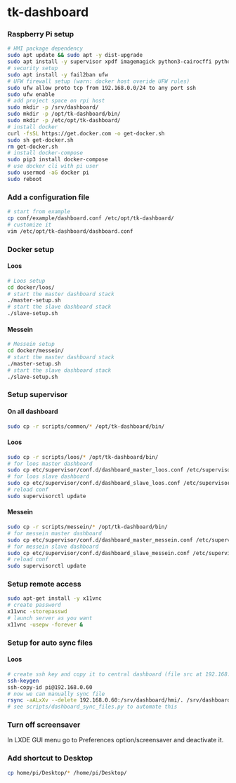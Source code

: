 # tk-dashboard

### Raspberry Pi setup

```bash
# HMI package dependency
sudo apt update && sudo apt -y dist-upgrade
sudo apt install -y supervisor xpdf imagemagick python3-cairocffi python3-pil python3-pil.imagetk python3-redis xscreensaver
# security setup
sudo apt install -y fail2ban ufw
# UFW firewall setup (warn: docker host overide UFW rules)
sudo ufw allow proto tcp from 192.168.0.0/24 to any port ssh
sudo ufw enable
# add project space on rpi host
sudo mkdir -p /srv/dashboard/
sudo mkdir -p /opt/tk-dashboard/bin/
sudo mkdir -p /etc/opt/tk-dashboard/
# install docker
curl -fsSL https://get.docker.com -o get-docker.sh
sudo sh get-docker.sh
rm get-docker.sh
# install docker-compose
sudo pip3 install docker-compose
# use docker cli with pi user
sudo usermod -aG docker pi
sudo reboot
```

### Add a configuration file

```bash
# start from example
cp conf/example/dashboard.conf /etc/opt/tk-dashboard/
# customize it
vim /etc/opt/tk-dashboard/dashboard.conf
```

### Docker setup

#### Loos

```bash
# Loos setup
cd docker/loos/
# start the master dashboard stack
./master-setup.sh
# start the slave dashboard stack
./slave-setup.sh
```

#### Messein

```bash
# Messein setup
cd docker/messein/
# start the master dashboard stack
./master-setup.sh
# start the slave dashboard stack
./slave-setup.sh
```

### Setup supervisor

#### On all dashboard

```bash
sudo cp -r scripts/common/* /opt/tk-dashboard/bin/
```

#### Loos

```bash
sudo cp -r scripts/loos/* /opt/tk-dashboard/bin/
# for loos master dashboard
sudo cp etc/supervisor/conf.d/dashboard_master_loos.conf /etc/supervisor/conf.d/
# for loos slave dashboard
sudo cp etc/supervisor/conf.d/dashboard_slave_loos.conf /etc/supervisor/conf.d/
# reload conf
sudo supervisorctl update
```

#### Messein

```bash
sudo cp -r scripts/messein/* /opt/tk-dashboard/bin/
# for messein master dashboard
sudo cp etc/supervisor/conf.d/dashboard_master_messein.conf /etc/supervisor/conf.d/
# for messein slave dashboard
sudo cp etc/supervisor/conf.d/dashboard_slave_messein.conf /etc/supervisor/conf.d/
# reload conf
sudo supervisorctl update
```

### Setup remote access

```bash
sudo apt-get install -y x11vnc
# create password
x11vnc -storepasswd
# launch server as you want
x11vnc -usepw -forever &
```

### Setup for auto sync files

#### Loos

```bash
# create ssh key and copy it to central dashboard (file src at 192.168.0.60)
ssh-keygen
ssh-copy-id pi@192.168.0.60
# now we can manually sync file
rsync -aALxXv --delete 192.168.0.60:/srv/dashboard/hmi/. /srv/dashboard/hmi/.
# see scripts/dashboard_sync_files.py to automate this
```

### Turn off screensaver

In LXDE GUI menu go to Preferences option/screensaver and deactivate it.

### Add shortcut to Desktop

```bash
cp home/pi/Desktop/* /home/pi/Desktop/
```
